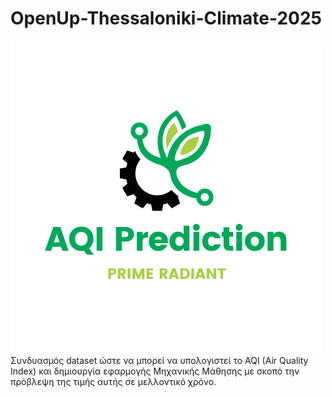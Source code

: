 # OpenUp-Thessaloniki-Climate-2025

![alt text](https://github.com/PanosKats/OpenUp-Thessaloniki-Climate-2025/blob/master/Logo.png "Logo")
Συνδυασμός dataset ώστε να μπορεί να υπολογιστεί το AQI (Air Quality Index) και δημιουργία εφαρμογής Μηχανικής Μάθησης με σκοπό την πρόβλεψη της τιμής αυτής σε μελλοντικό χρόνο.

